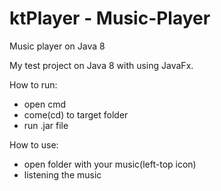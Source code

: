 # ktPlayer - Music-Player
Music player on Java 8

My test project on Java 8 with using JavaFx.

How to run:
  - open cmd
  - come(cd) to target folder
  - run .jar file
  
How to use:
  - open folder with your music(left-top icon)
  - listening the music

